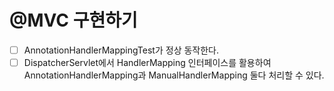 # @MVC 구현하기
+ [ ] AnnotationHandlerMappingTest가 정상 동작한다. 
+ [ ] DispatcherServlet에서 HandlerMapping 인터페이스를 활용하여 AnnotationHandlerMapping과 ManualHandlerMapping 둘다 처리할 수 있다.
